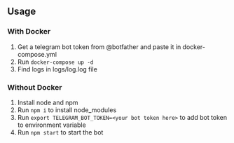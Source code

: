 ## Usage

### With Docker

1. Get a telegram bot token from @botfather and paste it in docker-compose.yml
2. Run `docker-compose up -d`
3. Find logs in logs/log.log file

### Without Docker

1. Install node and npm
2. Run `npm i` to install node_modules
3. Run `export TELEGRAM_BOT_TOKEN=<your bot token here>` to add bot token to environment variable
4. Run `npm start` to start the bot
